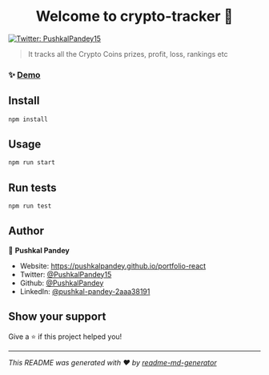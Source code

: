 <h1 align="center">Welcome to crypto-tracker 👋</h1>
<p>
  <a href="https://twitter.com/PushkalPandey15" target="_blank">
    <img alt="Twitter: PushkalPandey15" src="https://img.shields.io/twitter/follow/PushkalPandey15.svg?style=social" />
  </a>
</p>

> It tracks all the Crypto Coins prizes, profit, loss, rankings etc



### ✨ [Demo](https://pp-crypto-tracker.netlify.app/)

## Install

```sh
npm install
```

## Usage

```sh
npm run start
```

## Run tests

```sh
npm run test
```

## Author

👤 **Pushkal Pandey**

* Website: https://pushkalpandey.github.io/portfolio-react
* Twitter: [@PushkalPandey15](https://twitter.com/PushkalPandey15)
* Github: [@PushkalPandey](https://github.com/PushkalPandey)
* LinkedIn: [@pushkal-pandey-2aaa38191](https://linkedin.com/in/pushkal-pandey-2aaa38191)

## Show your support

Give a ⭐️ if this project helped you!

***
_This README was generated with ❤️ by [readme-md-generator](https://github.com/kefranabg/readme-md-generator)_
